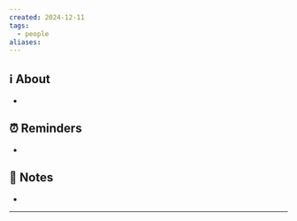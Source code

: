 ```yaml
---
created: 2024-12-11
tags:
  - people
aliases:
---
```

## ℹ️ About

-

## ⏰ Reminders

- 

## 📝 Notes

- 

---

